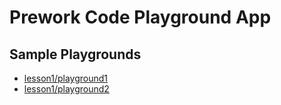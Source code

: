 # Prework Code Playground App

## Sample Playgrounds

- [lesson1/playground1](https://vercel-app-red-omega.vercel.app/lesson1/playground1)
- [lesson1/playground2](https://vercel-app-red-omega.vercel.app/lesson1/playground1)
